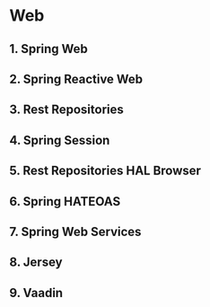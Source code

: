 # Web

## 1. Spring Web

## 2. Spring Reactive Web

## 3. Rest Repositories

## 4. Spring Session 

## 5. Rest Repositories HAL Browser

## 6. Spring HATEOAS 

## 7. Spring Web Services

## 8. Jersey

## 9. Vaadin
